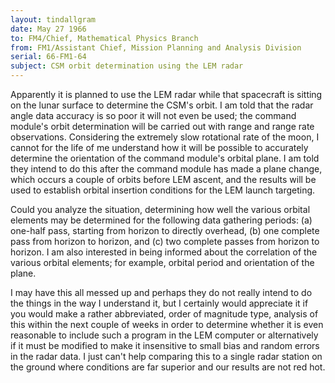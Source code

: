 ```yaml
---
layout: tindallgram
date: May 27 1966
to: FM4/Chief, Mathematical Physics Branch
from: FM1/Assistant Chief, Mission Planning and Analysis Division
serial: 66-FM1-64
subject: CSM orbit determination using the LEM radar
---
```

Apparently it is planned to use the LEM radar while that spacecraft
is sitting on the lunar surface to determine the CSM's orbit. I am
told that the radar angle data accuracy is so poor it will not even
be used; the command module's orbit determination will be carried out
with range and range rate observations. Considering the extremely slow
rotational rate of the moon, I cannot for the life of me understand how
it will be possible to accurately determine the orientation of the command 
module's orbital plane. I am told they intend to do this after
the command module has made a plane change, which occurs a couple of
orbits before LEM ascent, and the results will be used to establish
orbital insertion conditions for the LEM launch targeting.

Could you analyze the situation, determining how well the various
orbital elements may be determined for the following data gathering
periods: (a) one-half pass, starting from horizon to directly overhead, 
(b) one complete pass from horizon to horizon, and (c) two
complete passes from horizon to horizon. I am also interested in
being informed about the correlation of the various orbital elements;
for example, orbital period and orientation of the plane.

I may have this all messed up and perhaps they do not really intend
to do the things in the way I understand it, but I certainly would appreciate 
it if you would make a rather abbreviated, order of magnitude
type, analysis of this within the next couple of weeks in order to determine 
whether it is even reasonable to include such a program in the
LEM computer or alternatively if it must be modified to make it insensitive 
to small bias and random errors in the radar data. I just can't
help comparing this to a single radar station on the ground where conditions 
are far superior and our results are not red hot.
